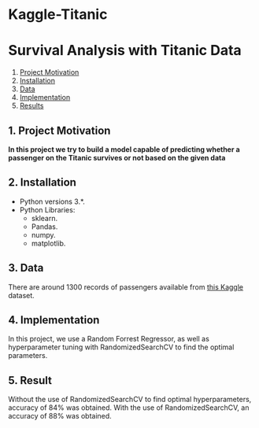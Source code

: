 # Kaggle-Titanic

#  Survival Analysis with Titanic Data

1. [Project Motivation](#ProjectMotivation)
2. [Installation](#installation)
3. [Data](#data)
4. [Implementation](#model)
5. [Results](#results)

## 1. Project Motivation <a name="ProjectMotivation"></a> 

**In this project we try to build a model capable of predicting whether a passenger on the Titanic survives or not based on the given data**




## 2. Installation <a name="installation"></a>

- Python versions 3.*.
- Python Libraries:
    - sklearn.
    - Pandas.
    - numpy.
    - matplotlib.


## 3. Data<a name="data"></a> 

There are around 1300 records of passengers available from  <a href="https://www.kaggle.com/competitions/titanic/data">this Kaggle</a> dataset.



## 4. Implementation <a name="model"></a> 
In this project, we use a Random Forrest Regressor, as well as hyperparameter tuning with RandomizedSearchCV to find the optimal parameters.




## 5. Result<a name="results"></a>
Without the use of RandomizedSearchCV to find optimal hyperparameters, accuracy of 84% was obtained. 
With the use of RandomizedSearchCV, an accuracy of 88% was obtained.

